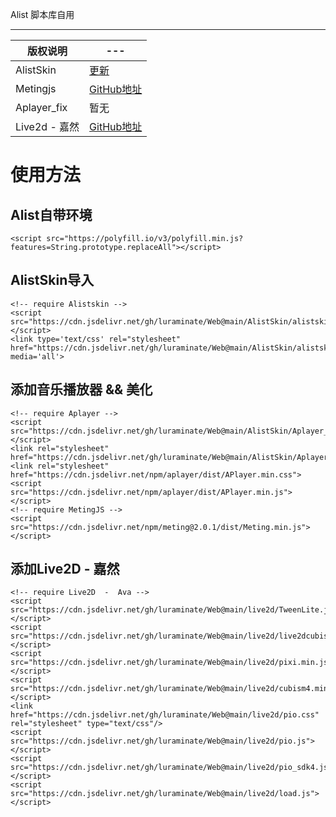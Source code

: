 Alist 脚本库自用<a name="TOP"></a>
- - - -

 版权说明 |  ---
 ---- | ----- 
 AlistSkin  | [更新](https://alistskin.xhto.cn/renew.html) 
 Metingjs  | [GitHub地址](https://github.com/metowolf/MetingJS) 
 Aplayer_fix | 暂无
 Live2d - 嘉然 | [GitHub地址](https://github.com/journey-ad/blog-img/tree/master/live2d) 

 
# 使用方法 #
## Alist自带环境 ##
```
<script src="https://polyfill.io/v3/polyfill.min.js?features=String.prototype.replaceAll"></script>
```
## AlistSkin导入 ##

```
<!-- require Alistskin -->
<script src="https://cdn.jsdelivr.net/gh/luraminate/Web@main/AlistSkin/alistskin_case.js"></script>
<link type='text/css' rel="stylesheet" href="https://cdn.jsdelivr.net/gh/luraminate/Web@main/AlistSkin/alistskin_min.css" media='all'>
```
## 添加音乐播放器 && 美化 ##

```
<!-- require Aplayer -->
<script src="https://cdn.jsdelivr.net/gh/luraminate/Web@main/AlistSkin/Aplayer_fix.js"></script>
<link rel="stylesheet" href="https://cdn.jsdelivr.net/gh/luraminate/Web@main/AlistSkin/Aplayer_fix.css">
<link rel="stylesheet" href="https://cdn.jsdelivr.net/npm/aplayer/dist/APlayer.min.css">
<script src="https://cdn.jsdelivr.net/npm/aplayer/dist/APlayer.min.js"></script>
<!-- require MetingJS -->
<script src="https://cdn.jsdelivr.net/npm/meting@2.0.1/dist/Meting.min.js"></script>
```
## 添加Live2D - 嘉然 ##
```
<!-- require Live2D  -  Ava -->
<script src="https://cdn.jsdelivr.net/gh/luraminate/Web@main/live2d/TweenLite.js"></script> 
<script src="https://cdn.jsdelivr.net/gh/luraminate/Web@main/live2d/live2dcubismcore.min.js"></script>
<script src="https://cdn.jsdelivr.net/gh/luraminate/Web@main/live2d/pixi.min.js"></script> 
<script src="https://cdn.jsdelivr.net/gh/luraminate/Web@main/live2d/cubism4.min.js"></script> 
<link href="https://cdn.jsdelivr.net/gh/luraminate/Web@main/live2d/pio.css" rel="stylesheet" type="text/css"/> 
<script src="https://cdn.jsdelivr.net/gh/luraminate/Web@main/live2d/pio.js"></script> 
<script src="https://cdn.jsdelivr.net/gh/luraminate/Web@main/live2d/pio_sdk4.js"></script> 
<script src="https://cdn.jsdelivr.net/gh/luraminate/Web@main/live2d/load.js"></script>
```
